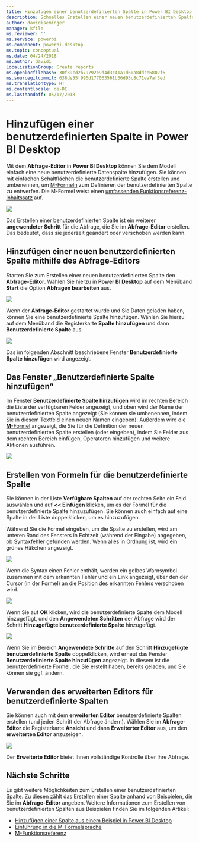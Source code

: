 ```yaml
---
title: Hinzufügen einer benutzerdefinierten Spalte in Power BI Desktop
description: Schnelles Erstellen einer neuen benutzerdefinierten Spalte in Power BI Desktop
author: davidiseminger
manager: kfile
ms.reviewer: ''
ms.service: powerbi
ms.component: powerbi-desktop
ms.topic: conceptual
ms.date: 04/24/2018
ms.author: davidi
LocalizationGroup: Create reports
ms.openlocfilehash: 30f39cd2b79792e9d4d3c41a1d60a8ddce6802f6
ms.sourcegitcommit: 638de55f996d177063561b36d95c8c71ea7af3ed
ms.translationtype: HT
ms.contentlocale: de-DE
ms.lasthandoff: 05/17/2018
---
```

# <a name="add-a-custom-column-in-power-bi-desktop"></a>Hinzufügen einer benutzerdefinierten Spalte in Power BI Desktop
Mit dem **Abfrage-Editor** in **Power BI Desktop** können Sie dem Modell einfach eine neue benutzerdefinierte Datenspalte hinzufügen. Sie können mit einfachen Schaltflächen die benutzerdefinierte Spalte erstellen und umbenennen, um [M-Formeln](https://msdn.microsoft.com/library/mt270235.aspx) zum Definieren der benutzerdefinierten Spalte zu entwerfen. Die M-Formel weist einen [umfassenden Funktionsreferenz-Inhaltssatz](https://msdn.microsoft.com/library/mt779182.aspx) auf. 

![](media/desktop-add-custom-column/add-custom-column_01.png)

Das Erstellen einer benutzerdefinierten Spalte ist ein weiterer **angewendeter Schritt** für die Abfrage, die Sie im **Abfrage-Editor** erstellen. Das bedeutet, dass sie jederzeit geändert oder verschoben werden kann.

## <a name="use-query-editor-to-add-a-new-custom-column"></a>Hinzufügen einer neuen benutzerdefinierten Spalte mithilfe des Abfrage-Editors
Starten Sie zum Erstellen einer neuen benutzerdefinierten Spalte den **Abfrage-Editor**. Wählen Sie hierzu in **Power BI Desktop** auf dem Menüband **Start** die Option **Abfragen bearbeiten** aus.

![](media/desktop-add-custom-column/add-column-from-example_02.png)

Wenn der **Abfrage-Editor** gestartet wurde und Sie Daten geladen haben, können Sie eine benutzerdefinierte Spalte hinzufügen. Wählen Sie hierzu auf dem Menüband die Registerkarte **Spalte hinzufügen** und dann **Benutzerdefinierte Spalte** aus.

![](media/desktop-add-custom-column/add-custom-column_02.png)

Das im folgenden Abschnitt beschriebene Fenster **Benutzerdefinierte Spalte hinzufügen** wird angezeigt.

## <a name="the-add-custom-column-window"></a>Das Fenster „Benutzerdefinierte Spalte hinzufügen“
Im Fenster **Benutzerdefinierte Spalte hinzufügen** wird im rechten Bereich die Liste der verfügbaren Felder angezeigt, und oben wird der Name der benutzerdefinierten Spalte angezeigt (Sie können sie umbenennen, indem Sie in diesem Textfeld einen neuen Namen eingeben). Außerdem wird die [**M**-Formel](https://msdn.microsoft.com/library/mt779182.aspx) angezeigt, die Sie für die Definition der neuen benutzerdefinierten Spalte erstellen (oder eingeben), indem Sie Felder aus dem rechten Bereich einfügen, Operatoren hinzufügen und weitere Aktionen ausführen. 

![](media/desktop-add-custom-column/add-custom-column_03.png)

## <a name="create-formulas-for-your-custom-column"></a>Erstellen von Formeln für die benutzerdefinierte Spalte
Sie können in der Liste **Verfügbare Spalten** auf der rechten Seite ein Feld auswählen und auf **<< Einfügen** klicken, um es der Formel für die benutzerdefinierte Spalte hinzuzufügen. Sie können auch einfach auf eine Spalte in der Liste doppelklicken, um es hinzuzufügen.

Während Sie die Formel eingeben, um die Spalte zu erstellen, wird am unteren Rand des Fensters in Echtzeit (während der Eingabe) angegeben, ob Syntaxfehler gefunden werden. Wenn alles in Ordnung ist, wird ein grünes Häkchen angezeigt.

![](media/desktop-add-custom-column/add-custom-column_04.png)

Wenn die Syntax einen Fehler enthält, werden ein gelbes Warnsymbol zusammen mit dem erkannten Fehler und ein Link angezeigt, über den der Cursor (in der Formel) an die Position des erkannten Fehlers verschoben wird.

![](media/desktop-add-custom-column/add-custom-column_05.png)

Wenn Sie auf **OK** klicken, wird die benutzerdefinierte Spalte dem Modell hinzugefügt, und den **Angewendeten Schritten** der Abfrage wird der Schritt **Hinzugefügte benutzerdefinierte Spalte** hinzugefügt.

![](media/desktop-add-custom-column/add-custom-column_06.png)

Wenn Sie im Bereich **Angewendete Schritte** auf den Schritt **Hinzugefügte benutzerdefinierte Spalte** doppelklicken, wird erneut das Fenster **Benutzerdefinierte Spalte hinzufügen** angezeigt. In diesem ist die benutzerdefinierte Formel, die Sie erstellt haben, bereits geladen, und Sie können sie ggf. ändern.

## <a name="using-the-advanced-editor-for-custom-columns"></a>Verwenden des erweiterten Editors für benutzerdefinierte Spalten
Sie können auch mit dem **erweiterten Editor** benutzerdefinierte Spalten erstellen (und jeden Schritt der Abfrage ändern). Wählen Sie im **Abfrage-Editor** die Registerkarte **Ansicht** und dann **Erweiterter Editor** aus, um den **erweiterten Editor** anzuzeigen.

![](media/desktop-add-custom-column/add-custom-column_07.png)

Der **Erweiterte Editor** bietet Ihnen vollständige Kontrolle über Ihre Abfrage.

## <a name="next-steps"></a>Nächste Schritte
Es gibt weitere Möglichkeiten zum Erstellen einer benutzerdefinierten Spalte. Zu diesen zählt das Erstellen einer Spalte anhand von Beispielen, die Sie im **Abfrage-Editor** angeben. Weitere Informationen zum Erstellen von benutzerdefinierten Spalten aus Beispielen finden Sie im folgenden Artikel:

* [Hinzufügen einer Spalte aus einem Beispiel in Power BI Desktop](desktop-add-column-from-example.md)
* [Einführung in die M-Formelsprache](https://msdn.microsoft.com/library/mt270235.aspx)
* [M-Funktionsreferenz](https://msdn.microsoft.com/library/mt779182.aspx)  

